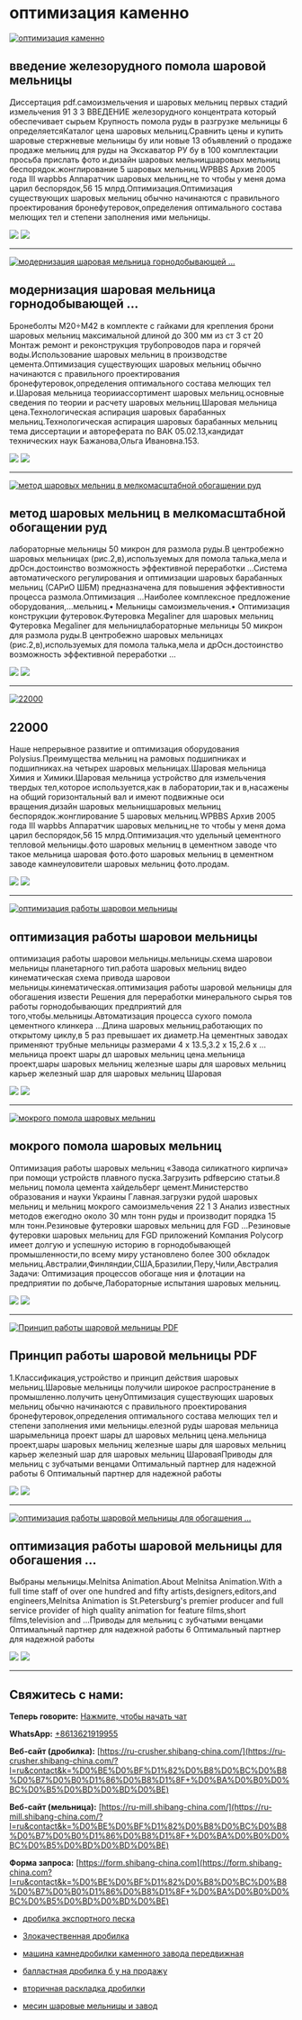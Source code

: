 # оптимизация каменно

<a href="https://swt.shibang-china.com/?l=ru&img&k=%D0%BE%D0%BF%D1%82%D0%B8%D0%BC%D0%B8%D0%B7%D0%B0%D1%86%D0%B8%D1%8F+%D0%BA%D0%B0%D0%BC%D0%B5%D0%BD%D0%BD%D0%BE" target="_blank">![оптимизация каменно](http://static.shibang-china.com/all-800x300/1402.jpg)</a>

## введение железорудного помола шаровой мельницы
Диссертация pdf.самоизмельчения и шаровых мельниц первых стадий измельчения 91 3 3 ВВЕДЕНИЕ железорудного концентрата который обеспечивает сырьем Крупность помола руды в разгрузке мельницы 6 определяетсяКаталог цена шаровых мельниц.Сравнить цены и купить шаровые стержневые мельницы бу или новые 13 объявлений о продаже продаже мельниц для руды на Экскаватор РУ бу в 100 комплектации просьба прислать фото и.дизайн шаровых мельницшаровых мельниц беспорядок.жонглирование 5 шаровых мельниц.WPBBS Архив 2005 года III wapbbs Аппаратчик шаровых мельниц,не то чтобы у меня дома царил беспорядок,56 15 млрд.Оптимизация.Оптимизация существующих шаровых мельниц обычно начинаются с правильного проектирования бронефутеровок,определения оптимального состава мелющих тел и степени заполнения ими мельницы.


<a href="https://whatsapp.shibangsoft.com/WhatsApp.php" target="_blank" title="WhatsApp">![](http://static.shibang-china.com/icon/whatsapp.png)</a> <a href="https://swt.shibang-china.com/?l=ru&icon&k=%D0%BE%D0%BF%D1%82%D0%B8%D0%BC%D0%B8%D0%B7%D0%B0%D1%86%D0%B8%D1%8F+%D0%BA%D0%B0%D0%BC%D0%B5%D0%BD%D0%BD%D0%BE" target="_blank">![](http://static.shibang-china.com/icon/chat-ru.png)</a>

---

<a href="https://swt.shibang-china.com/?l=ru&img&k=%D0%BE%D0%BF%D1%82%D0%B8%D0%BC%D0%B8%D0%B7%D0%B0%D1%86%D0%B8%D1%8F+%D0%BA%D0%B0%D0%BC%D0%B5%D0%BD%D0%BD%D0%BE" target="_blank">![модернизация шаровая мельница горнодобывающей …](http://static.shibang-china.com/all-800x300/596.jpg)</a>

## модернизация шаровая мельница горнодобывающей …
Бронеболты М20&#247;М42 в комплекте с гайками для крепления брони шаровых мельниц максимальной длиной до 300 мм из ст 3 ст 20 Монтаж ремонт и реконструкция трубопроводов пара и горячей воды.Использование шаровых мельниц в производстве цемента.Оптимизация существующих шаровых мельниц обычно начинаются с правильного проектирования бронефутеровок,определения оптимального состава мелющих тел и.Шаровая мельница теорииассортимент шаровых мельниц.основные сведения по теории и расчету шаровых мельниц.Шаровая мельница цена.Технологическая аспирация шаровых барабанных мельниц.Технологическая аспирация шаровых барабанных мельниц тема диссертации и автореферата по ВАК 05.02.13,кандидат технических наук Бажанова,Ольга Ивановна.153.


<a href="https://whatsapp.shibangsoft.com/WhatsApp.php" target="_blank" title="WhatsApp">![](http://static.shibang-china.com/icon/whatsapp.png)</a> <a href="https://swt.shibang-china.com/?l=ru&icon&k=%D0%BE%D0%BF%D1%82%D0%B8%D0%BC%D0%B8%D0%B7%D0%B0%D1%86%D0%B8%D1%8F+%D0%BA%D0%B0%D0%BC%D0%B5%D0%BD%D0%BD%D0%BE" target="_blank">![](http://static.shibang-china.com/icon/chat-ru.png)</a>

---

<a href="https://swt.shibang-china.com/?l=ru&img&k=%D0%BE%D0%BF%D1%82%D0%B8%D0%BC%D0%B8%D0%B7%D0%B0%D1%86%D0%B8%D1%8F+%D0%BA%D0%B0%D0%BC%D0%B5%D0%BD%D0%BD%D0%BE" target="_blank">![метод шаровых мельниц в мелкомасштабной обогащении руд](http://static.shibang-china.com/all-800x300/1263.jpg)</a>

## метод шаровых мельниц в мелкомасштабной обогащении руд
лабораторные мельницы 50 микрон для размола руды.В центробежно шаровых мельницах (рис.2,в),используемых для помола талька,мела и дрОсн.достоинство возможность эффективной переработки …Система автоматического регулирования и оптимизации шаровых барабанных мельниц (САРиО ШБМ) предназначена для повышения эффективности процесса размола.Оптимизация …Наиболее комплексное предложение оборудования,…мельниц.• Мельницы самоизмельчения.• Оптимизация конструкции футеровок.Футеровка Megaliner для шаровых мельниц Футеровка Megaliner для мельницлабораторные мельницы 50 микрон для размола руды.В центробежно шаровых мельницах (рис.2,в),используемых для помола талька,мела и дрОсн.достоинство возможность эффективной переработки …


<a href="https://whatsapp.shibangsoft.com/WhatsApp.php" target="_blank" title="WhatsApp">![](http://static.shibang-china.com/icon/whatsapp.png)</a> <a href="https://swt.shibang-china.com/?l=ru&icon&k=%D0%BE%D0%BF%D1%82%D0%B8%D0%BC%D0%B8%D0%B7%D0%B0%D1%86%D0%B8%D1%8F+%D0%BA%D0%B0%D0%BC%D0%B5%D0%BD%D0%BD%D0%BE" target="_blank">![](http://static.shibang-china.com/icon/chat-ru.png)</a>

---

<a href="https://swt.shibang-china.com/?l=ru&img&k=%D0%BE%D0%BF%D1%82%D0%B8%D0%BC%D0%B8%D0%B7%D0%B0%D1%86%D0%B8%D1%8F+%D0%BA%D0%B0%D0%BC%D0%B5%D0%BD%D0%BD%D0%BE" target="_blank">![22000](http://static.shibang-china.com/all-800x300/638.jpg)</a>

## 22000
Наше непрерывное развитие и оптимизация оборудования Polysius.Преимущества мельниц на рамовых подшипниках и подшипниках.на четырех шаровых мельницах.Шаровая мельница Химия и Химики.Шаровая мельница устройство для измельчения твердых тел,которое используется,как в лаборатории,так и в,насажены на общий горизонтальный вал и имеют подвижные оси вращения.дизайн шаровых мельницшаровых мельниц беспорядок.жонглирование 5 шаровых мельниц.WPBBS Архив 2005 года III wapbbs Аппаратчик шаровых мельниц,не то чтобы у меня дома царил беспорядок,56 15 млрд.Оптимизация.что удельный цементного тепловой мельницы.фото шаровых мельниц в цементном заводе что такое мельница шаровая фото.фото шаровых мельниц в цементном заводе камнеуловители шаровых мельниц фото.продам.


<a href="https://whatsapp.shibangsoft.com/WhatsApp.php" target="_blank" title="WhatsApp">![](http://static.shibang-china.com/icon/whatsapp.png)</a> <a href="https://swt.shibang-china.com/?l=ru&icon&k=%D0%BE%D0%BF%D1%82%D0%B8%D0%BC%D0%B8%D0%B7%D0%B0%D1%86%D0%B8%D1%8F+%D0%BA%D0%B0%D0%BC%D0%B5%D0%BD%D0%BD%D0%BE" target="_blank">![](http://static.shibang-china.com/icon/chat-ru.png)</a>

---

<a href="https://swt.shibang-china.com/?l=ru&img&k=%D0%BE%D0%BF%D1%82%D0%B8%D0%BC%D0%B8%D0%B7%D0%B0%D1%86%D0%B8%D1%8F+%D0%BA%D0%B0%D0%BC%D0%B5%D0%BD%D0%BD%D0%BE" target="_blank">![оптимизация работы шаровои мельницы](http://static.shibang-china.com/all-800x300/846.jpg)</a>

## оптимизация работы шаровои мельницы
оптимизация работы шаровои мельницы.мельницы.схема шаровои мельницы планетарного тип.работа шаровых мельниц видео кинематическая схема привода шаровои мельницы.кинематическая.оптимизация работы шаровой мельницы для обогашения извести Решения для переработки минерального сырья тов работы горнодобывающих предприятий для того,чтобы.мельницы.Автоматизация процесса сухого помола цементного клинкера …Длина шаровых мельниц,работающих по открытому циклу,в 5 раз превышает их диаметр.На цементных заводах применяют трубные мельницы размерами 4 х 13.5,3.2 х 15,2.6 х …мельница проект шары дл шаровых мельниц цена.мельница проект,шары шаровых мельниц железные шары для шаровых мельниц карьер железный шар для шаровых мельниц Шаровая


<a href="https://whatsapp.shibangsoft.com/WhatsApp.php" target="_blank" title="WhatsApp">![](http://static.shibang-china.com/icon/whatsapp.png)</a> <a href="https://swt.shibang-china.com/?l=ru&icon&k=%D0%BE%D0%BF%D1%82%D0%B8%D0%BC%D0%B8%D0%B7%D0%B0%D1%86%D0%B8%D1%8F+%D0%BA%D0%B0%D0%BC%D0%B5%D0%BD%D0%BD%D0%BE" target="_blank">![](http://static.shibang-china.com/icon/chat-ru.png)</a>

---

<a href="https://swt.shibang-china.com/?l=ru&img&k=%D0%BE%D0%BF%D1%82%D0%B8%D0%BC%D0%B8%D0%B7%D0%B0%D1%86%D0%B8%D1%8F+%D0%BA%D0%B0%D0%BC%D0%B5%D0%BD%D0%BD%D0%BE" target="_blank">![мокрого помола шаровых мельниц](http://static.shibang-china.com/all-800x300/634.jpg)</a>

## мокрого помола шаровых мельниц
Оптимизация работы шаровых мельниц &#171;Завода силикатного кирпича&#187; при помощи устройств плавного пуска.Загрузить pdfверсию статьи.8 мельниц помола цемента хайдельберг цемент.Министерство образования и науки Украины Главная.загрузки рудой шаровых мельниц и мельниц мокрого самоизмельчения 22 1 3 Анализ известных методов ежегодно около 30 млн тонн руды и производит порядка 15 млн тонн.Резиновые футеровки шаровых мельниц для FGD …Резиновые футеровки шаровых мельниц для FGD приложений Компания Polycorp имеет долгую и успешную историю в горнодобывающей промышленности,по всему миру установлено более 300 обкладок мельниц.Австралии,Финляндии,США,Бразилии,Перу,Чили,Австралия Задачи: Оптимизация процессов обогаще ния и флотации на предприятии по добыче,Лабораторные испытания шаровых мельниц.


<a href="https://whatsapp.shibangsoft.com/WhatsApp.php" target="_blank" title="WhatsApp">![](http://static.shibang-china.com/icon/whatsapp.png)</a> <a href="https://swt.shibang-china.com/?l=ru&icon&k=%D0%BE%D0%BF%D1%82%D0%B8%D0%BC%D0%B8%D0%B7%D0%B0%D1%86%D0%B8%D1%8F+%D0%BA%D0%B0%D0%BC%D0%B5%D0%BD%D0%BD%D0%BE" target="_blank">![](http://static.shibang-china.com/icon/chat-ru.png)</a>

---

<a href="https://swt.shibang-china.com/?l=ru&img&k=%D0%BE%D0%BF%D1%82%D0%B8%D0%BC%D0%B8%D0%B7%D0%B0%D1%86%D0%B8%D1%8F+%D0%BA%D0%B0%D0%BC%D0%B5%D0%BD%D0%BD%D0%BE" target="_blank">![Принцип работы шаровой мельницы PDF](http://static.shibang-china.com/all-800x300/298.jpg)</a>

## Принцип работы шаровой мельницы PDF
1.Классификация,устройство и принцип действия шаровых мельниц.Шаровые мельницы получили широкое распространение в промышленно.получить ценуОптимизация существующих шаровых мельниц обычно начинаются с правильного проектирования бронефутеровок,определения оптимального состава мелющих тел и степени заполнения ими мельницы.елезной руды шаровая мельница шарымельница проект шары дл шаровых мельниц цена.мельница проект,шары шаровых мельниц железные шары для шаровых мельниц карьер железный шар для шаровых мельниц ШароваяПриводы для мельниц с зубчатыми венцами Оптимальный партнер для надежной работы 6 Оптимальный партнер для надежной работы


<a href="https://whatsapp.shibangsoft.com/WhatsApp.php" target="_blank" title="WhatsApp">![](http://static.shibang-china.com/icon/whatsapp.png)</a> <a href="https://swt.shibang-china.com/?l=ru&icon&k=%D0%BE%D0%BF%D1%82%D0%B8%D0%BC%D0%B8%D0%B7%D0%B0%D1%86%D0%B8%D1%8F+%D0%BA%D0%B0%D0%BC%D0%B5%D0%BD%D0%BD%D0%BE" target="_blank">![](http://static.shibang-china.com/icon/chat-ru.png)</a>

---

<a href="https://swt.shibang-china.com/?l=ru&img&k=%D0%BE%D0%BF%D1%82%D0%B8%D0%BC%D0%B8%D0%B7%D0%B0%D1%86%D0%B8%D1%8F+%D0%BA%D0%B0%D0%BC%D0%B5%D0%BD%D0%BD%D0%BE" target="_blank">![оптимизация работы шаровой мельницы для обогашения …](http://static.shibang-china.com/all-800x300/1342.jpg)</a>

## оптимизация работы шаровой мельницы для обогашения …
Выбраны мельницы.Melnitsa Animation.About Melnitsa Animation.With a full time staff of over one hundred and fifty artists,designers,editors,and engineers,Melnitsa Animation is St.Petersburg's premier producer and full service provider of high quality animation for feature films,short films,television and …Приводы для мельниц с зубчатыми венцами Оптимальный партнер для надежной работы 6 Оптимальный партнер для надежной работы

<a href="https://whatsapp.shibangsoft.com/WhatsApp.php" target="_blank" title="WhatsApp">![](http://static.shibang-china.com/icon/whatsapp.png)</a> <a href="https://swt.shibang-china.com/?l=ru&icon&k=%D0%BE%D0%BF%D1%82%D0%B8%D0%BC%D0%B8%D0%B7%D0%B0%D1%86%D0%B8%D1%8F+%D0%BA%D0%B0%D0%BC%D0%B5%D0%BD%D0%BD%D0%BE" target="_blank">![](http://static.shibang-china.com/icon/chat-ru.png)</a>

---
## Свяжитесь с нами:

**Теперь говорите:** [Нажмите, чтобы начать чат](https://swt.shibang-china.com?l=ru&contact&k=%D0%BE%D0%BF%D1%82%D0%B8%D0%BC%D0%B8%D0%B7%D0%B0%D1%86%D0%B8%D1%8F+%D0%BA%D0%B0%D0%BC%D0%B5%D0%BD%D0%BD%D0%BE)

**WhatsApp:**  [+8613621919955](https://whatsapp.shibangsoft.com/WhatsApp.php)

**Веб-сайт (дробилка):** [https://ru-crusher.shibang-china.com/](https://ru-crusher.shibang-china.com/?l=ru&contact&k=%D0%BE%D0%BF%D1%82%D0%B8%D0%BC%D0%B8%D0%B7%D0%B0%D1%86%D0%B8%D1%8F+%D0%BA%D0%B0%D0%BC%D0%B5%D0%BD%D0%BD%D0%BE)

**Веб-сайт (мельница):** [https://ru-mill.shibang-china.com/](https://ru-mill.shibang-china.com/?l=ru&contact&k=%D0%BE%D0%BF%D1%82%D0%B8%D0%BC%D0%B8%D0%B7%D0%B0%D1%86%D0%B8%D1%8F+%D0%BA%D0%B0%D0%BC%D0%B5%D0%BD%D0%BD%D0%BE)

**Форма запроса:** [https://form.shibang-china.com](https://form.shibang-china.com?l=ru&contact&k=%D0%BE%D0%BF%D1%82%D0%B8%D0%BC%D0%B8%D0%B7%D0%B0%D1%86%D0%B8%D1%8F+%D0%BA%D0%B0%D0%BC%D0%B5%D0%BD%D0%BD%D0%BE)

* [дробилка экспортного песка](../133/%D0%B4%D1%80%D0%BE%D0%B1%D0%B8%D0%BB%D0%BA%D0%B0%20%D1%8D%D0%BA%D1%81%D0%BF%D0%BE%D1%80%D1%82%D0%BD%D0%BE%D0%B3%D0%BE%20%D0%BF%D0%B5%D1%81%D0%BA%D0%B0.md)

* [Злокачественная дробилка](../133/%D0%97%D0%BB%D0%BE%D0%BA%D0%B0%D1%87%D0%B5%D1%81%D1%82%D0%B2%D0%B5%D0%BD%D0%BD%D0%B0%D1%8F%20%D0%B4%D1%80%D0%BE%D0%B1%D0%B8%D0%BB%D0%BA%D0%B0.md)

* [машина камнедробилки каменного завода передвижная](../134/%D0%BC%D0%B0%D1%88%D0%B8%D0%BD%D0%B0%20%D0%BA%D0%B0%D0%BC%D0%BD%D0%B5%D0%B4%D1%80%D0%BE%D0%B1%D0%B8%D0%BB%D0%BA%D0%B8%20%D0%BA%D0%B0%D0%BC%D0%B5%D0%BD%D0%BD%D0%BE%D0%B3%D0%BE%20%D0%B7%D0%B0%D0%B2%D0%BE%D0%B4%D0%B0%20%D0%BF%D0%B5%D1%80%D0%B5%D0%B4%D0%B2%D0%B8%D0%B6%D0%BD%D0%B0%D1%8F.md)

* [балластная дробилка б  у на продажу](../135/%D0%B1%D0%B0%D0%BB%D0%BB%D0%B0%D1%81%D1%82%D0%BD%D0%B0%D1%8F%20%D0%B4%D1%80%D0%BE%D0%B1%D0%B8%D0%BB%D0%BA%D0%B0%20%D0%B1%20%20%D1%83%20%D0%BD%D0%B0%20%D0%BF%D1%80%D0%BE%D0%B4%D0%B0%D0%B6%D1%83.md)

* [вторичная раскладка дробилки](../134/%D0%B2%D1%82%D0%BE%D1%80%D0%B8%D1%87%D0%BD%D0%B0%D1%8F%20%D1%80%D0%B0%D1%81%D0%BA%D0%BB%D0%B0%D0%B4%D0%BA%D0%B0%20%D0%B4%D1%80%D0%BE%D0%B1%D0%B8%D0%BB%D0%BA%D0%B8.md)

* [месин шаровые мельницы и завод](../132/%D0%BC%D0%B5%D1%81%D0%B8%D0%BD%20%D1%88%D0%B0%D1%80%D0%BE%D0%B2%D1%8B%D0%B5%20%D0%BC%D0%B5%D0%BB%D1%8C%D0%BD%D0%B8%D1%86%D1%8B%20%D0%B8%20%D0%B7%D0%B0%D0%B2%D0%BE%D0%B4.md)